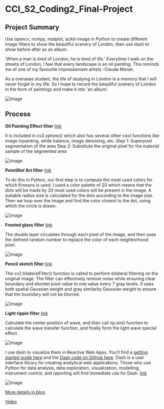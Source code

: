 # CCI_S2_Coding2_Final-Project

## Project Summary

Use opencv, numpy, matplot, scikit-image in Python to create different image filters to show the beautiful scenery of London, then use dash to show before after as an album.

‘When a man is tired of London, he is tired of life.’  Everytime I walk on the streets of London, I feel that every landscape is an oil painting. This reminds me of one of my favourite impressionism artists -Claude Monet. 

As a overseas student, the life of studying in London is a memory that I will never forget in my life.  So I hope to record the beautiful scenery of London in the form of paintings and make it into 'an album'.

![image](https://miro.medium.com/max/1400/1*8-M1SqpIR4UpcLnscn7WWw.png)

## Process

**Oil Painting Effect filter** [link](https://github.com/YIDAI1111/CCI_S2_Coding2_Final-Project/tree/main/image_Oil%20Painting%20Effect)

It is included in cv2.xphoto() which also has several other cool functions like image inpainting, white balance, image denoising, etc.
Step 1: Superpixel segmentation of the area
Step 2: Substitute the original pixel for the material sample of the segmented area

![image](https://miro.medium.com/max/1400/1*r7_dhyCAC6mPncjOHk7dMQ.png)


**Pointillist Art filter** [link](https://github.com/YIDAI1111/CCI_S2_Coding2_Final-Project/tree/main/image_Pointillist%20Art)

To do this in Python, our first step is to compute the most used colors for which Kmeans is used. I used a color palette of 20 which means that the dots will be made by 20 most used colors will be present in the image. A suitable radius size is calculated for the dots according to the image size. Then we loop over the image and find the color closest to the dot, using which the circle is drawn.

![image](https://miro.medium.com/max/1400/1*VfvGC5eNRuYeQsJizL7Jsg.png)


**Frosted glass filter** [link](https://github.com/YIDAI1111/CCI_S2_Coding2_Final-Project/tree/main/image_Frosted%20glass)

The double layer circulates through each pixel of the image, and then uses the defined random number to replace the color of each neighborhood pixel.

![image](https://miro.medium.com/max/1400/1*ie1b0x8yxKmloAI0YSd0Aw.png)


**Pencil sketch filter** [link](https://github.com/YIDAI1111/CCI_S2_Coding2_Final-Project/tree/main/image_%20Pencil%20sketch)

The cv2.bilateralFilter() function is called to perform bilateral filtering on the original image. The filter can effectively remove noise while ensuring clear boundary and shorten pixel value to one value every 7 gray levels. It uses both spatial Gaussian weight and gray similarity Gaussian weight to ensure that the boundary will not be blurred.

![image](https://miro.medium.com/max/1400/1*_6J_nq__k5HLbH3AO2sgNA.png)


**Light ripple filter**  [link](https://github.com/YIDAI1111/CCI_S2_Coding2_Final-Project/tree/main/image_Light%20ripple)

Calculate the center position of wave, and then call np.sin() function to calculate the wave transfer function, and finally form the light wave special effect.

![image](https://miro.medium.com/max/1400/1*uS8T0rLg45ZP5prHZ06aRw.png)

I use dash to visualize them in Reactive Web Apps. You’ll find a [getting started guide here](https://plotly.com/dash/) and the [Dash code on GitHub here](https://github.com/plotly/dash).
Dash is a user interface library for creating analytical web applications. Those who use Python for data analysis, data exploration, visualization, modelling, instrument control, and reporting will find immediate use for Dash. [link](https://github.com/YIDAI1111/CCI_S2_Coding2_Final-Project/tree/main/image_Light%20ripple)

![image](https://miro.medium.com/max/1400/1*-jnx9xZ9LIdacwDb8POLzw.gif)

[More details in blog](https://www.froyodai.com/post/cci-s2-coding2_final-project_my-album-of-london)

[Video](https://www.youtube.com/watch?v=HIquP0WDUDQ&t=11s)

